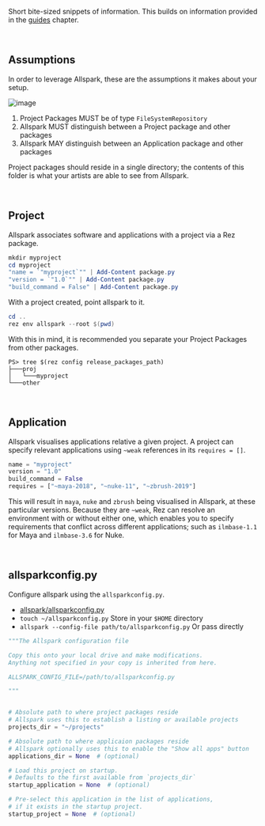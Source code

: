 Short bite-sized snippets of information. This builds on information provided in the [guides](../guides) chapter.

<br>

## Assumptions

In order to leverage Allspark, these are the assumptions it makes about your setup.

![image](https://user-images.githubusercontent.com/2152766/60737073-4dec2600-9f51-11e9-88a6-958ab4e20db1.png)

1. Project Packages MUST be of type `FileSystemRepository`
1. Allspark MUST distinguish between a Project package and other packages
1. Allspark MAY distinguish between an Application package and other packages

Project packages should reside in a single directory; the contents of this folder is what your artists are able to see from Allspark.

<br>

## Project

Allspark associates software and applications with a project via a Rez package.

```powershell
mkdir myproject
cd myproject
"name = `"myproject`"" | Add-Content package.py
"version = `"1.0`"" | Add-Content package.py
"build_command = False" | Add-Content package.py
```

With a project created, point allspark to it.

```powershell
cd ..
rez env allspark --root $(pwd)
```

With this in mind, it is recommended you separate your Project Packages from other packages.

```
PS> tree $(rez config release_packages_path)
├───proj
│   └───myproject
└───other
```

<br>

## Application

Allspark visualises applications relative a given project. A project can specify relevant applications using `~weak` references in its `requires = []`.

```python
name = "myproject"
version = "1.0"
build_command = False
requires = ["~maya-2018", "~nuke-11", "~zbrush-2019"]
```

This will result in `maya`, `nuke` and `zbrush` being visualised in Allspark, at these particular versions. Because they are `~weak`, Rez can resolve an environment with or without either one, which enables you to specify requirements that conflict across different applications; such as `ilmbase-1.1` for Maya and `ilmbase-3.6` for Nuke.

<br>

## allsparkconfig.py

Configure allspark using the `allsparkconfig.py`.

- [allspark/allsparkconfig.py](https://github.com/mottosso/allspark/blob/master/allspark/allsparkconfig.py)
- `touch ~/allsparkconfig.py` Store in your `$HOME` directory
- `allspark --config-file path/to/allsparkconfig.py` Or pass directly

```python
"""The Allspark configuration file

Copy this onto your local drive and make modifications.
Anything not specified in your copy is inherited from here.

ALLSPARK_CONFIG_FILE=/path/to/allsparkconfig.py

"""


# Absolute path to where project packages reside
# Allspark uses this to establish a listing or available projects
projects_dir = "~/projects"

# Absolute path to where applicaion packages reside
# Allspark optionally uses this to enable the "Show all apps" button
applications_dir = None  # (optional)

# Load this project on startup.
# Defaults to the first available from `projects_dir`
startup_application = None  # (optional)

# Pre-select this application in the list of applications,
# if it exists in the startup project.
startup_project = None  # (optional)
```